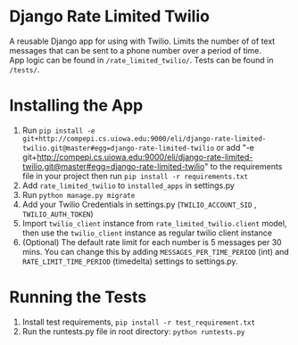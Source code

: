 Django Rate Limited Twilio
==============

A reusable Django app for using with Twilio.  Limits the number of of text messages that can be sent to a phone number over a period of time.  
App logic can be found in ```/rate_limited_twilio/```. Tests can be found in ``/tests/``.

Installing the App
==============

1. Run ```pip install -e git+http://compepi.cs.uiowa.edu:9000/eli/django-rate-limited-twilio.git@master#egg=django-rate-limited-twilio```
or add "-e git+http://compepi.cs.uiowa.edu:9000/eli/django-rate-limited-twilio.git@master#egg=django-rate-limited-twilio" to the requirements file in your project then run ``pip install -r requirements.txt``
3. Add ``rate_limited_twilio`` to ``installed_apps`` in settings.py
4. Run ``python manage.py migrate``
5. Add your Twilio Credentials in settings.py (``TWILIO_ACCOUNT_SID`` , ``TWILIO_AUTH_TOKEN``)
6. Import ``twilio_client`` instance from ``rate_limited_twilio.client`` model, then use the ``twilio_client`` instance as regular twilio client instance
7. (Optional) The default rate limit for each number is 5 messages per 30 mins. You can change this by adding ``MESSAGES_PER_TIME_PERIOD`` (int) and ``RATE_LIMIT_TIME_PERIOD`` (timedelta) settings to settings.py.

Running the Tests
==============
1. Install test requirements, ```pip install -r test_requirement.txt```
2. Run the runtests.py file in root directory: ```python runtests.py```